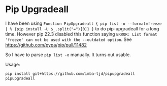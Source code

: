 # Pip Upgradeall

I have been using `Function PipUpgradeall { pip list -o --format=freeze | % {pip install -U $_.split("=")[0]} }` to do pip-upgradeall for a long time. However pip 22.3 disabled this function saying `ERROR: List format 'freeze' can not be used with the --outdated option`. See https://github.com/pypa/pip/pull/11482

So I have to parse `pip list -o` manually. It turns out usable.

Usage:

```bash
pip install git+https://github.com/imba-tjd/pipupgradeall
pipupgradeall
```
